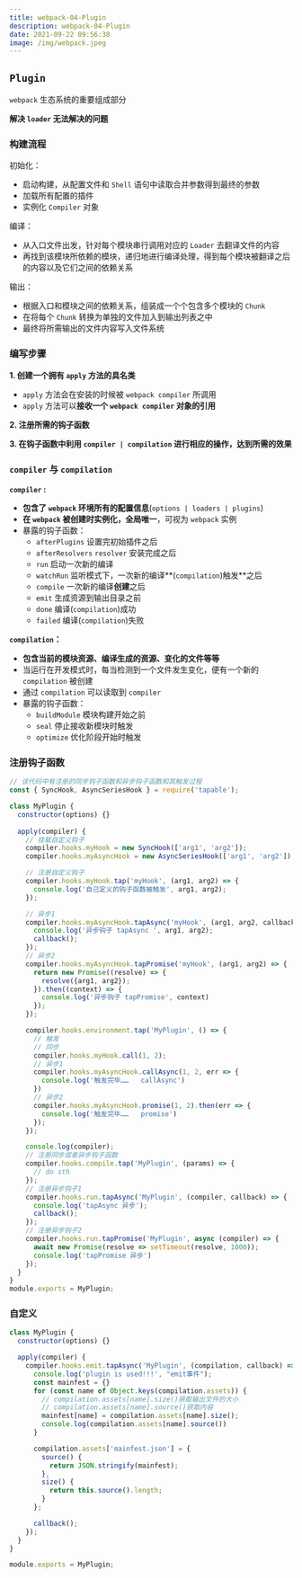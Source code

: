 ```yaml
---
title: webpack-04-Plugin
description: webpack-04-Plugin
date: 2021-09-22 09:56:38
image: /img/webpack.jpeg
---
```



## `Plugin`

`webpack` 生态系统的重要组成部分

**解决 `loader` 无法解决的问题**

### 构建流程

初始化：
  - 启动构建，从配置文件和 `Shell` 语句中读取合并参数得到最终的参数
  - 加载所有配置的插件
  - 实例化 `Compiler` 对象

编译：
  - 从入口文件出发，针对每个模块串行调用对应的 `Loader` 去翻译文件的内容
  - 再找到该模块所依赖的模块，递归地进行编译处理，得到每个模块被翻译之后的内容以及它们之间的依赖关系

输出：
  - 根据入口和模块之间的依赖关系，组装成一个个包含多个模块的 `Chunk`
  - 在将每个 `Chunk` 转换为单独的文件加入到输出列表之中
  - 最终将所需输出的文件内容写入文件系统

### 编写步骤

**1. 创建一个拥有 `apply` 方法的具名类**
  - `apply` 方法会在安装的时候被 `webpack compiler` 所调用
  - `apply` 方法可以**接收一个 `webpack compiler` 对象的引用**

**2. 注册所需的钩子函数**

**3. 在钩子函数中利用 `compiler | compilation` 进行相应的操作，达到所需的效果**

### `compiler` 与 `compilation`

**`compiler` :**
  - **包含了 `webpack` 环境所有的配置信息**(`options | loaders | plugins`)
  - **在 `webpack` 被创建时实例化，全局唯一**，可视为 `webpack` 实例
  - 暴露的钩子函数：
    - `afterPlugins` 设置完初始插件之后
    - `afterResolvers` `resolver` 安装完成之后
    - `run` 启动一次新的编译
    - `watchRun` 监听模式下，一次新的编译**(`compilation`)触发**之后
    - `compile` 一次新的编译**创建**之后
    - `emit` 生成资源到输出目录之前
    - `done` 编译(`compilation`)成功
    - `failed` 编译(`compilation`)失败

**`compilation`：**
  - **包含当前的模块资源、编译生成的资源、变化的文件等等**
  - 当运行在开发模式时，每当检测到一个文件发生变化，便有一个新的 `compilation` 被创建
  - 通过 `compilation` 可以读取到 `compiler`
  - 暴露的钩子函数：
    - `buildModule` 模块构建开始之前
    - `seal` 停止接收新模块时触发
    - `optimize` 优化阶段开始时触发

### 注册钩子函数

```js
// 该代码中有注册的同步钩子函数和异步钩子函数和其触发过程
const { SyncHook, AsyncSeriesHook } = require('tapable');

class MyPlugin {
  constructor(options) {}
  
  apply(compiler) {
    // 挂载自定义钩子
    compiler.hooks.myHook = new SyncHook(['arg1', 'arg2']);
    compiler.hooks.myAsyncHook = new AsyncSeriesHook(['arg1', 'arg2']);

    // 注册自定义钩子
    compiler.hooks.myHook.tap('myHook', (arg1, arg2) => {
      console.log('自己定义的钩子函数被触发', arg1, arg2);
    });

    // 异步1
    compiler.hooks.myAsyncHook.tapAsync('myHook', (arg1, arg2, callback) => {
      console.log('异步钩子 tapAsync ', arg1, arg2);
      callback();
    });
    // 异步2
    compiler.hooks.myAsyncHook.tapPromise('myHook', (arg1, arg2) => {
      return new Promise((resolve) => {
        resolve({arg1, arg2});
      }).then((context) => {
        console.log('异步钩子 tapPromise', context)
      });
    });

    compiler.hooks.environment.tap('MyPlugin', () => {
      // 触发
      // 同步
      compiler.hooks.myHook.call(1, 2);
      // 异步1
      compiler.hooks.myAsyncHook.callAsync(1, 2, err => {
        console.log('触发完毕……   callAsync')
      })
      // 异步2
      compiler.hooks.myAsyncHook.promise(1, 2).then(err => {
        console.log('触发完毕……   promise')
      });
    });

    console.log(compiler);
    // 注册同步或者异步钩子函数
    compiler.hooks.compile.tap('MyPlugin', (params) => {
      // do sth
    });
    // 注册异步钩子1
    compiler.hooks.run.tapAsync('MyPlugin', (compiler, callback) => {
      console.log('tapAsync 异步');
      callback();
    });
    // 注册异步钩子2
    compiler.hooks.run.tapPromise('MyPlugin', async (compiler) => {
      await new Promise(resolve => setTimeout(resolve, 1000));
      console.log('tapPromise 异步')
    });
  }
}
module.exports = MyPlugin;
```

### 自定义

```js
class MyPlugin {
  constructor(options) {}

  apply(compiler) {
    compiler.hooks.emit.tapAsync('MyPlugin', (compilation, callback) => {
      console.log('plugin is used!!!', "emit事件");
      const mainfest = {}
      for (const name of Object.keys(compilation.assets)) {
        // compilation.assets[name].size()获取输出文件的大小
        // compilation.assets[name].source()获取内容
        mainfest[name] = compilation.assets[name].size();
        console.log(compilation.assets[name].source())
      }

      compilation.assets['mainfest.json'] = {
        source() {
          return JSON.stringify(mainfest);
        },
        size() {
          return this.source().length;
        }
      };

      callback();
    });
  }
}

module.exports = MyPlugin;
```